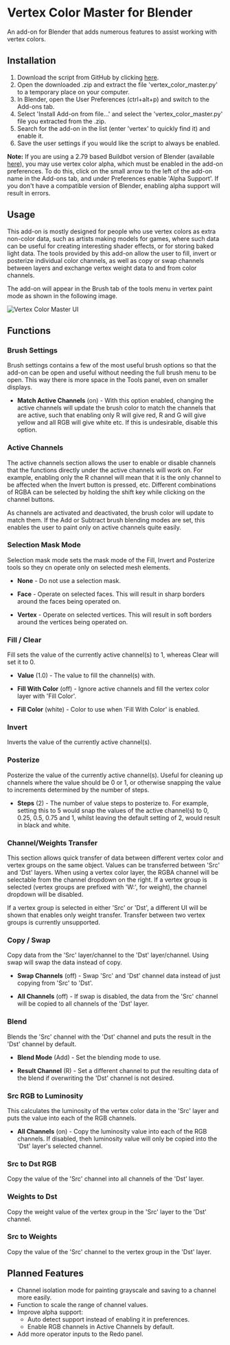 # Vertex Color Master for Blender
An add-on for Blender that adds numerous features to assist working with vertex colors.

## Installation
1. Download the script from GitHub by clicking [here](https://github.com/andyp123/blender_vertex_color_master/archive/master.zip).
2. Open the downloaded .zip and extract the file 'vertex_color_master.py' to a temporary place on your computer.
3. In Blender, open the User Preferences (ctrl+alt+p) and switch to the Add-ons tab.
4. Select 'Install Add-on from file...' and select the 'vertex_color_master.py' file you extracted from the .zip.
5. Search for the add-on in the list (enter 'vertex' to quickly find it) and enable it.
6. Save the user settings if you would like the script to always be enabled.

__Note:__ If you are using a 2.79 based Buildbot version of Blender (available [here](https://builder.blender.org/download/)), you may use vertex color alpha, which must be enabled in the add-on preferences. To do this, click on the small arrow to the left of the add-on name in the Add-ons tab, and under Preferences enable 'Alpha Support'. If you don't have a compatible version of Blender, enabling alpha support will result in errors.

## Usage
This add-on is mostly designed for people who use vertex colors as extra non-color data, such as artists making models for games, where such data can be useful for creating interesting shader effects, or for storing baked light data. The tools provided by this add-on allow the user to fill, invert or posterize individual color channels, as well as copy or swap channels between layers and exchange vertex weight data to and from color channels.

The add-on will appear in the Brush tab of the tools menu in vertex paint mode as shown in the following image.

![Vertex Color Master UI](https://raw.githubusercontent.com/andyp123/blender_vertex_color_master/master/README_img/vertex_color_master.png)

## Functions

### Brush Settings
Brush settings contains a few of the most useful brush options so that the add-on can be open and useful without needing the full brush menu to be open. This way there is more space in the Tools panel, even on smaller displays.

+ __Match Active Channels__ (on) - With this option enabled, changing the active channels will update the brush color to match the channels that are active, such that enabling only R will give red, R and G will give yellow and all RGB will give white etc. If this is undesirable, disable this option.

### Active Channels
The active channels section allows the user to enable or disable channels that the functions directly under the active channels will work on. For example, enabling only the R channel will mean that it is the only channel to be affected when the Invert button is pressed, etc. Different combinations of RGBA can be selected by holding the shift key while clicking on the channel buttons.

As channels are activated and deactivated, the brush color will update to match them. If the Add or Subtract brush blending modes are set, this enables the user to paint only on active channels quite easily.

### Selection Mask Mode
Selection mask mode sets the mask mode of the Fill, Invert and Posterize tools so they cn operate only on selected mesh elements.

+ __None__ - Do not use a selection mask.

+ __Face__ - Operate on selected faces. This will result in sharp borders around the faces being operated on.

+ __Vertex__ - Operate on selected vertices. This will result in soft borders around the vertices being operated on.

### Fill / Clear
Fill sets the value of the currently active channel(s) to 1, whereas Clear will set it to 0.

+ __Value__ (1.0) - The value to fill the channel(s) with.

+ __Fill With Color__ (off) - Ignore active channels and fill the vertex color layer with 'Fill Color'.

+ __Fill Color__ (white) - Color to use when 'Fill With Color' is enabled.

### Invert
Inverts the value of the currently active channel(s).

### Posterize
Posterize the value of the currently active channel(s). Useful for cleaning up channels where the value should be 0 or 1, or otherwise snapping the value to increments determined by the number of steps.

+ __Steps__ (2) - The number of value steps to posterize to. For example, setting this to 5 would snap the values of the active channel(s) to 0, 0.25, 0.5, 0.75 and 1, whilst leaving the default setting of 2, would result in black and white.

### Channel/Weights Transfer
This section allows quick transfer of data between different vertex color and vertex groups on the same object. Values can be transferred between 'Src' and 'Dst' layers. When using a vertex color layer, the RGBA channel will be selectable from the channel dropdown on the right. If a vertex group is selected (vertex groups are prefixed with 'W:', for weight), the channel dropdown will be disabled.

If a vertex group is selected in either 'Src' or 'Dst', a different UI will be shown that enables only weight transfer. Transfer between two vertex groups is currently unsupported.

### Copy / Swap
Copy data from the 'Src' layer/channel to the 'Dst' layer/channel. Using swap will swap the data instead of copy.

+ __Swap Channels__ (off) - Swap 'Src' and 'Dst'  channel data instead of just copying from 'Src' to 'Dst'.

+ __All Channels__ (off) - If swap is disabled, the data from the 'Src' channel will be copied to all channels of the 'Dst' layer.

### Blend
Blends the 'Src' channel with the 'Dst' channel and puts the result in the 'Dst' channel by default.

+ __Blend Mode__ (Add) - Set the blending mode to use.

+ __Result Channel__ (R) - Set a different channel to put the resulting data of the blend if overwriting the 'Dst' channel is not desired.

### Src RGB to Luminosity
This calculates the luminosity of the vertex color data in the 'Src' layer and puts the value into each of the RGB channels.

+ __All Channels__ (on) - Copy the luminosity value into each of the RGB channels. If disabled, theh luminosity value will only be copied into the 'Dst' layer's selected channel.

### Src to Dst RGB
Copy the value of the 'Src' channel into all channels of the 'Dst' layer.

### Weights to Dst
Copy the weight value of the vertex group in the 'Src' layer to the 'Dst' channel.

### Src to Weights
Copy the value of the 'Src' channel to the vertex group in the 'Dst' layer.

## Planned Features
* Channel isolation mode for painting grayscale and saving to a channel more easily.
* Function to scale the range of channel values.
* Improve alpha support:
  - Auto detect support instead of enabling it in preferences.
  - Enable RGB channels in Active Channels by default.
* Add more operator inputs to the Redo panel.